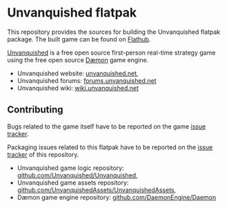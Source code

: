 Unvanquished flatpak
====================

This repository provides the sources for building the Unvanquished flatpak package. The built game can be found on [Flathub](https://flathub.org/apps/details/net.unvanquished.Unvanquished).

[Unvanquished](https://unvanquished.net/) is a free open source first-person real-time strategy game using the free open source [Dæmon](https://github.com/DaemonEngine/Daemon) game engine.

- Unvanquished website: [unvanquished.net](https://unvanquished.net/),
- Unvanquished forums: [forums.unvanquished.net](https://forums.unvanquished.net/)
- Unvanquished wiki: [wiki.unvanquished.net](https://wiki.unvanquished.net)

Contributing
------------

Bugs related to the game itself have to be reported on the game [issue tracker](https://bugs.unvanquished.net).

Packaging issues related to this flatpak have to be reported on the [issue tracker](https://github.com/flathub/net.unvanquished.Unvanquished/issues) of this repository.

- Unvanquished game logic repository: [github.com/Unvanquished/Unvanquished](https://github.com/Unvanquished/Unvanquished),
- Unvanquished game assets repository: [github.com/UnvanquishedAssets/UnvanquishedAssets](https://github.com/UnvanquishedAssets/UnvanquishedAssets),
- Dæmon game engine repository: [github.com/DaemonEngine/Daemon](https://github.com/DaemonEngine/Daemon)

